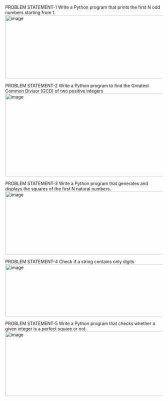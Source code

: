 PROBLEM STATEMENT-1
Write a Python program that prints the first N odd numbers starting from 1.
<img width="1612" height="203" alt="image" src="https://github.com/user-attachments/assets/6308a6e4-4110-4e8a-a196-89113551d4bc" />

PROBLEM STATEMENT-2
Write a Python program to find the Greatest Common Divisor (GCD) of two positive integers
<img width="1622" height="265" alt="image" src="https://github.com/user-attachments/assets/358801f4-1ec7-4020-a30b-3aded8b7ca66" />

PROBLEM STATEMENT-3
Write a Python program that generates and displays the squares of the first N natural numbers.
<img width="1627" height="202" alt="image" src="https://github.com/user-attachments/assets/94923bdd-37c2-450f-9900-42bb5af4e150" />

PROBLEM STATEMENT-4
Check if a string contains only digits
<img width="1617" height="167" alt="image" src="https://github.com/user-attachments/assets/b6a00ad5-2e0e-4b6b-9a9e-f1cf7be7d007" />

PROBLEM STATEMENT-5
Write a Python program that checks whether a given integer is a perfect square or not.
<img width="1636" height="207" alt="image" src="https://github.com/user-attachments/assets/0699219b-647a-4c2a-b010-397ac0633369" />
